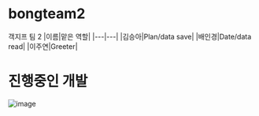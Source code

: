 # bongteam2
객지프 팀 2
|이름|맡은 역할|
|---|---|
|김승아|Plan/data save|
|배인경|Date/data read|
|이주연|Greeter|

# 진행중인 개발
![image](https://user-images.githubusercontent.com/52988414/95332480-74cca100-08e6-11eb-8279-d06f11c51d29.png)
